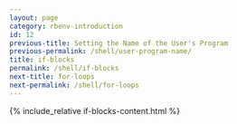 ```yaml
---
layout: page
category: rbenv-introduction
id: 12
previous-title: Setting the Name of the User's Program
previous-permalink: /shell/user-program-name/
title: if-blocks
permalink: /shell/if-blocks
next-title: for-loops
next-permalink: /shell/for-loops
---
```


{% include_relative if-blocks-content.html %}